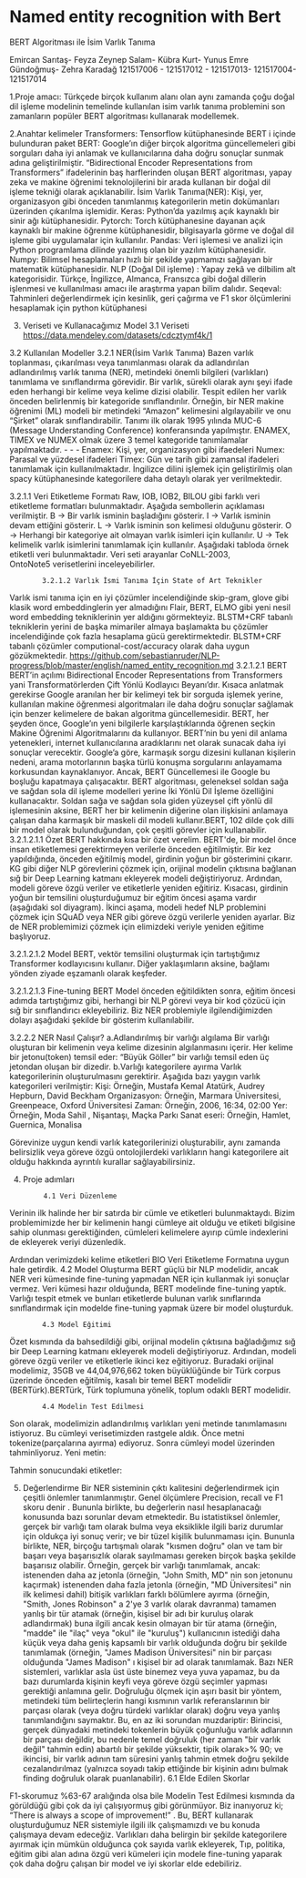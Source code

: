 # Named entity recognition with Bert

BERT Algoritması ile İsim Varlık Tanıma

Emircan Sarıtaş- Feyza Zeynep Salam- Kübra Kurt- Yunus Emre Gündoğmuş- Zehra Karadağ
121517006 - 121517012 - 121517013- 121517004- 121517014

1.Proje amacı: Türkçede birçok kullanım alanı olan aynı zamanda çoğu doğal dil işleme modelinin temelinde kullanılan isim varlık tanıma problemini son zamanların popüler  BERT algoritması kullanarak modellemek.

2.Anahtar kelimeler
Transformers: Tensorflow kütüphanesinde BERT i içinde bulunduran paket
BERT: Google’ın diğer birçok algoritma güncellemeleri gibi sorguları daha iyi anlamak ve kullanıcılarına daha doğru sonuçlar sunmak adına geliştirilmiştir. “Bidirectional Encoder Representations from Transformers” ifadelerinin baş harflerinden oluşan BERT algoritması, yapay zeka ve makine öğrenimi teknolojilerini bir arada kullanan bir doğal dil işleme tekniği olarak açıklanabilir.
İsim Varlık Tanıma(NER): Kişi, yer, organizasyon gibi önceden tanımlanmış kategorilerin metin dokümanları üzerinden çıkarılma işlemidir.
Keras: Python’da yazılmış açık kaynaklı bir sinir ağı kütüphanesidir. 
Pytorch: Torch kütüphanesine dayanan açık kaynaklı bir makine öğrenme kütüphanesidir, bilgisayarla görme ve doğal dil işleme gibi uygulamalar için kullanılır.
Pandas: Veri işlemesi ve analizi için Python programlama dilinde yazılmış olan bir yazılım kütüphanesidir.
Numpy: Bilimsel hesaplamaları hızlı bir şekilde yapmamızı sağlayan bir matematik kütüphanesidir.
NLP (Doğal Dil işleme) : Yapay zekâ ve dilbilim alt kategorisidir. Türkçe, İngilizce, Almanca, Fransızca gibi doğal dillerin işlenmesi ve kullanılması amacı ile araştırma yapan bilim dalıdır.
Seqeval: Tahminleri değerlendirmek için kesinlik, geri çağırma ve F1 skor ölçümlerini hesaplamak için python kütüphanesi

3. Veriseti ve Kullanacağımız Model
     3.1 Veriseti
  https://data.mendeley.com/datasets/cdcztymf4k/1   

3.2 Kullanılan Modeller
             3.2.1 NER(İsim Varlık Tanıma)
Bazen varlık toplanması, çıkarılması veya tanımlanması olarak da adlandırılan adlandırılmış   varlık tanıma (NER), metindeki önemli bilgileri (varlıkları) tanımlama ve sınıflandırma görevidir. Bir varlık, sürekli olarak aynı şeyi ifade eden herhangi bir kelime veya kelime dizisi olabilir. Tespit edilen her varlık önceden belirlenmiş bir kategoride sınıflandırılır. Örneğin, bir NER makine öğrenimi (ML) modeli bir metindeki “Amazon” kelimesini algılayabilir ve onu “Şirket” olarak sınıflandırabilir.
Tanımı ilk olarak 1995 yılında MUC-6 (Message Understanding Conference) konferansında yapılmıştır. ENAMEX, TIMEX ve NUMEX olmak üzere 3 temel kategoride tanımlamalar yapılmaktadır.                                                                                                                                   - - - Enamex: Kişi, yer, organizasyon gibi ifaedeleri                                                                                   Numex: Parasal ve yüzdesel ifadeleri                                                                                                Timex: Gün ve tarih gibi zamansal ifadeleri tanımlamak için kullanılmaktadır.                                 İngilizce dilini işlemek için geliştirilmiş olan spacy kütüphanesinde kategorilere daha detaylı olarak yer verilmektedir.

3.2.1.1 Veri Etiketleme Formatı
Raw, IOB, IOB2, BILOU gibi farklı veri etiketleme formatları bulunmaktadır. Aşağıda 
sembollerin açıklaması verilmiştir.
B → Bir varlık isminin başladığını gösterir.
I → Varlık isminin devam ettiğini gösterir.
L → Varlık isminin son kelimesi olduğunu gösterir.
O → Herhangi bir kategoriye ait olmayan varlık isimleri için kullanılır.
U → Tek kelimelik varlık isimlerini tanımlamak için kullanılır.
Aşağıdaki tabloda örnek etiketli veri bulunmaktadır. Veri seti arayanlar CoNLL-2003,     
OntoNote5 verisetlerini inceleyebilirler.

            3.2.1.2 Varlık İsmi Tanıma İçin State of Art Teknikler
Varlık ismi tanıma için en iyi çözümler incelendiğinde skip-gram, glove gibi klasik word embeddinglerin yer almadığını Flair, BERT, ELMO gibi yeni nesil word embedding tekniklerinin yer aldığını görmekteyiz. BLSTM+CRF tabanlı tekniklerin yerini de başka mimariler almaya başlamakta bu çözümler incelendiğinde çok fazla hesaplama gücü gerektirmektedir. BLSTM+CRF tabanlı çözümler computional-cost/accuracy olarak daha uygun gözükmektedir.
https://github.com/sebastianruder/NLP-progress/blob/master/english/named_entity_recognition.md
3.2.1.2.1 BERT
BERT’in açılımı Bidirectional Encoder Representations from Transformers yani Transformatörlerden Çift Yönlü Kodlayıcı Beyanı’dır.  Kısaca anlatmak gerekirse Google aranılan her bir kelimeyi tek bir sorguda işlemek yerine, kullanılan makine öğrenmesi algoritmaları ile daha doğru sonuçlar sağlamak için benzer kelimelere de bakan algoritma güncellemesidir.
BERT, her şeyden önce, Google’ın yeni bilgilerle karşılaştıklarında öğrenen seçkin Makine Öğrenimi Algoritmalarını da kullanıyor.
 BERT’nin bu yeni dil anlama yetenekleri, internet kullanıcılarına aradıklarını net olarak sunacak daha iyi sonuçlar verecektir.
Google’a göre, karmaşık sorgu dizesini kullanan kişilerin nedeni, arama motorlarının başka türlü konuşma sorgularını anlayamama korkusundan kaynaklanıyor. Ancak, BERT Güncellemesi ile Google bu boşluğu kapatmaya çalışacaktır. 
BERT algoritması, geleneksel soldan sağa ve sağdan sola dil işleme modelleri yerine İki Yönlü Dil İşleme özelliğini kullanacaktır. Soldan sağa ve sağdan sola giden yüzeysel çift yönlü dil işlemesinin aksine, BERT her bir kelimenin diğerine olan ilişkisini anlamaya çalışan daha karmaşık bir maskeli dil modeli kullanır.BERT, 102 dilde çok dilli bir model olarak bulunduğundan, çok çeşitli görevler için kullanabilir.
3.2.1.2.1.1 Özet 
BERT hakkında kısa bir özet verelim. BERT'de, bir model önce insan etiketlemesi  gerektirmeyen verilerle önceden eğitilmiştir. Bir kez yapıldığında, önceden eğitilmiş model, girdinin yoğun bir gösterimini çıkarır. KG gibi diğer NLP görevlerini çözmek için, orijinal modelin çıktısına bağlanan sığ bir Deep Learning katmanı ekleyerek modeli değiştiriyoruz. Ardından, modeli göreve özgü veriler ve etiketlerle yeniden eğitiriz.
Kısacası, girdinin yoğun bir temsilini oluşturduğumuz bir eğitim öncesi aşama vardır (aşağıdaki sol diyagram). İkinci aşama, modeli hedef NLP problemini çözmek için SQuAD veya NER gibi göreve özgü verilerle yeniden ayarlar. Biz de NER problemimizi çözmek için elimizdeki veriyle yeniden eğitime başlıyoruz.


3.2.1.2.1.2 Model 
BERT, vektör temsilini oluşturmak için tartıştığımız Transformer kodlayıcısını kullanır. Diğer yaklaşımların aksine, bağlamı yönden ziyade eşzamanlı olarak keşfeder.

3.2.1.2.1.3 Fine-tuning BERT
Model önceden eğitildikten sonra, eğitim öncesi adımda tartıştığımız gibi, herhangi bir NLP görevi veya bir kod çözücü için sığ bir sınıflandırıcı ekleyebiliriz. Biz NER problemiyle ilgilendiğimizden dolayı aşağıdaki şekilde bir gösterim kullanılabilir.


3.2.2.2 NER Nasıl Çalışır?
a.Adlandırılmış bir varlığı algılama
Bir varlığı oluşturan bir kelimenin veya kelime dizesinin algılanmasını içerir. Her kelime bir 
jetonu(token) temsil eder: “Büyük Göller” bir varlığı temsil eden üç jetondan oluşan bir 
dizedir.
b.Varlığı kategorilere ayırma
Varlık kategorilerinin oluşturulmasını gerektirir. Aşağıda bazı yaygın varlık kategorileri verilmiştir:
Kişi:   Örneğin, Mustafa Kemal Atatürk, Audrey Hepburn, David Beckham
Organizasyon: Örneğin, Marmara Üniversitesi, Greenpeace, Oxford Üniversitesi
Zaman: Örneğin, 2006, 16:34, 02:00
Yer: Örneğin, Moda Sahil , Nişantaşı, Maçka Parkı
Sanat eseri: Örneğin, Hamlet, Guernica, Monalisa
 
Görevinize uygun kendi varlık kategorilerinizi oluşturabilir, aynı zamanda belirsizlik veya göreve özgü ontolojilerdeki varlıkların hangi kategorilere ait olduğu hakkında ayrıntılı kurallar sağlayabilirsiniz.

4. Proje adımları

            4.1 Veri Düzenleme
Verinin ilk halinde her bir satırda bir cümle ve etiketleri bulunmaktaydı. Bizim problemimizde her bir kelimenin hangi cümleye ait olduğu ve etiketi bilgisine sahip olunması gerektiğinden, cümleleri kelimelere ayırıp cümle indexlerini de ekleyerek veriyi düzenledik.


Ardından verimizdeki kelime etiketleri BIO Veri Etiketleme Formatına uygun hale getirdik.
            4.2 Model Oluşturma
BERT güçlü bir NLP modelidir, ancak NER veri kümesinde fine-tuning  yapmadan NER için kullanmak iyi sonuçlar vermez. Veri kümesi hazır olduğunda, BERT modelinde fine-tuning yaptık.
Varlığı tespit etmek ve bunları etiketlerde bulunan varlık sınıflarında sınıflandırmak için modelde fine-tuning yapmak üzere bir model oluşturduk.

            4.3 Model Eğitimi
Özet kısmında da bahsedildiği gibi, orijinal modelin çıktısına bağladığımız  sığ bir Deep Learning katmanı ekleyerek modeli değiştiriyoruz. Ardından, modeli göreve özgü veriler ve etiketlerle ikinci kez eğitiyoruz. Buradaki orijinal modelimiz, 35GB ve 44,04,976,662 token büyüklüğünde bir Türk corpus üzerinde önceden eğitilmiş, kasalı bir temel BERT modelidir (BERTürk).BERTürk, Türk toplumuna yönelik, toplum odaklı BERT modelidir.


            4.4 Modelin Test Edilmesi
Son olarak, modelimizin adlandırılmış varlıkları yeni metinde tanımlamasını istiyoruz. Bu cümleyi   verisetimizden rastgele aldık. Önce metni tokenize(parçalarına ayırma) ediyoruz. Sonra cümleyi model üzerinden tahminliyoruz.
Yeni metin:

Tahmin sonucundaki etiketler:

5. Değerlendirme
Bir NER sisteminin çıktı kalitesini değerlendirmek için çeşitli önlemler tanımlanmıştır. Genel ölçümlere Precision, recall ve F1 skoru denir . Bununla birlikte, bu değerlerin nasıl hesaplanacağı konusunda bazı sorunlar devam etmektedir.
Bu istatistiksel önlemler, gerçek bir varlığı tam olarak bulma veya eksiklikle ilgili bariz durumlar için oldukça iyi sonuç verir; ve bir tüzel kişilik bulunmaması için. Bununla birlikte, NER, birçoğu tartışmalı olarak "kısmen doğru" olan ve tam bir başarı veya başarısızlık olarak sayılmaması gereken birçok başka şekilde başarısız olabilir. Örneğin, gerçek bir varlığı tanımlamak, ancak:
istenenden daha az jetonla (örneğin, "John Smith, MD" nin son jetonunu kaçırmak)
istenenden daha fazla jetonla (örneğin, "MD Üniversitesi" nin ilk kelimesi dahil)
bitişik varlıkları farklı bölümlere ayırma (örneğin, "Smith, Jones Robinson" a 2'ye 3 varlık olarak davranma)
tamamen yanlış bir tür atamak (örneğin, kişisel bir adı bir kuruluş olarak adlandırmak)
buna ilgili ancak kesin olmayan bir tür atama (örneğin, "madde" ile "ilaç" veya "okul" ile "kuruluş")
kullanıcının istediği daha küçük veya daha geniş kapsamlı bir varlık olduğunda doğru bir şekilde tanımlamak (örneğin, "James Madison Üniversitesi" nin bir parçası olduğunda "James Madison" ı kişisel bir ad olarak tanımlamak. Bazı NER sistemleri, varlıklar asla üst üste binemez veya yuva yapamaz, bu da bazı durumlarda kişinin keyfi veya göreve özgü seçimler yapması gerektiği anlamına gelir.
Doğruluğu ölçmek için aşırı basit bir yöntem, metindeki tüm belirteçlerin hangi kısmının varlık referanslarının bir parçası olarak (veya doğru türdeki varlıklar olarak) doğru veya yanlış tanımlandığını saymaktır. Bu, en az iki sorundan muzdariptir: Birincisi, gerçek dünyadaki metindeki tokenlerin büyük çoğunluğu varlık adlarının bir parçası değildir, bu nedenle temel doğruluk (her zaman "bir varlık değil" tahmin edin) abartılı bir şekilde yüksektir, tipik olarak>% 90; ve ikincisi, bir varlık adının tam süresini yanlış tahmin etmek doğru şekilde cezalandırılmaz (yalnızca soyadı takip ettiğinde bir kişinin adını bulmak finding doğruluk olarak puanlanabilir).
            6.1 Elde Edilen Skorlar
            
F1-skorumuz %63-67 aralığında olsa bile Modelin Test Edilmesi kısmında da görüldüğü gibi çok da iyi çalışıyormuş gibi görünmüyor.
Biz inanıyoruz ki;
 “There is always a scope of improvement!” .
Bu, BERT kullanarak oluşturduğumuz NER sistemiyle ilgili ilk çalışmamızdı ve bu konuda çalışmaya devam edeceğiz.
Varlıkları daha belirgin bir şekilde kategorilere ayırmak için mümkün olduğunca çok sayıda varlık ekleyerek,
Tıp, politika, eğitim gibi alan adına özgü veri kümeleri için modele fine-tuning yaparak çok daha doğru çalışan bir model ve iyi skorlar elde edebiliriz.
